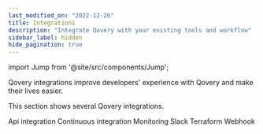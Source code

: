 ```yaml
---
last_modified_on: "2022-12-26"
title: Integrations
description: "Integrate Qovery with your existing tools and workflow"
sidebar_label: hidden
hide_pagination: true
---
```


import Jump from '@site/src/components/Jump';

Qovery integrations improve developers' experience with Qovery and make their lives easier.

This section shows several Qovery integrations.

<Jump to="/docs/using-qovery/integration/api-integration/">Api integration</Jump>
<Jump to="/docs/using-qovery/integration/continuous-integration/">Continuous integration</Jump>
<Jump to="/docs/using-qovery/integration/monitoring/">Monitoring</Jump>
<Jump to="/docs/using-qovery/integration/slack/">Slack</Jump>
<Jump to="/docs/using-qovery/integration/terraform/">Terraform</Jump>
<Jump to="/docs/using-qovery/integration/webhook/">Webhook</Jump>



